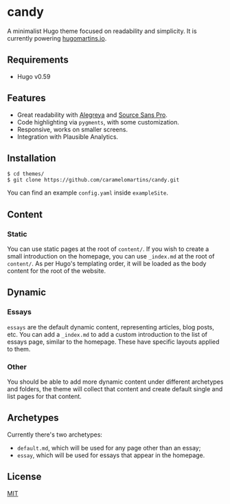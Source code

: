 # candy

A minimalist Hugo theme focused on readability and simplicity. It is currently powering [hugomartins.io](https://www.hugomartins.io).

## Requirements

- Hugo v0.59

## Features

- Great readability with [Alegreya](https://fonts.google.com/specimen/Alegreya) and [Source Sans Pro](https://fonts.google.com/specimen/Source+Sans+Pro).
- Code highlighting via `pygments`, with some customization.
- Responsive, works on smaller screens.
- Integration with Plausible Analytics.

## Installation

```
$ cd themes/
$ git clone https://github.com/caramelomartins/candy.git
```

You can find an example `config.yaml` inside `exampleSite`.

## Content

### Static

You can use static pages at the root of `content/`. If you wish to create a small introduction on the homepage, you can use `_index.md` at the root of `content/`. As per Hugo's templating order, it will be loaded as the body content for the root of the website.

## Dynamic

### Essays

`essays` are the default dynamic content, representing articles, blog posts, etc. You can add a `_index.md` to add a custom introduction to the list of essays page, similar to the homepage. These have specific layouts applied to them.

### Other

You should be able to add more dynamic content under different archetypes and folders, the theme will collect that content and create default single and list pages for that content.

## Archetypes

Currently there's two archetypes:

- `default.md`, which will be used for any page other than an essay;
- `essay`, which will be used for essays that appear in the homepage.

## License

[MIT](https://github.com/caramelomartins/candy/blob/master/LICENSE)